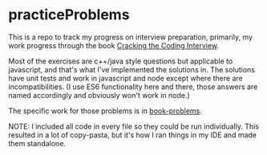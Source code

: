 # practiceProblems

This is a repo to track my progress on interview preparation, primarily, my work progress through the book [Cracking the Coding Interview](https://www.amazon.com/Cracking-Coding-Interview-Fourth-Programming/dp/145157827X/ref=sr_1_7?ie=UTF8&qid=1541612667&sr=8-7&keywords=cracking+the+coding+interview).

Most of the exercises are c++/java style questions but applicable to javascript, and that's what I've implemented the solutions in.  The solutions have unit tests and work in javascript and node except where there are incompatibilities.  (I use ES6 functionality here and there, those answers are named accordingly and obviously won't work in node.)  

The specific work for those problems is in [book-problems](book-problems). 

NOTE:  I included all code in every file so they could be run individually.  This resulted in a lot of copy-pasta, but it's how I ran things in my IDE and made them standalone.
